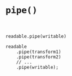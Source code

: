 # `pipe()`

<br/>

```
readable.pipe(writable)
```
<!-- .element: class="fragment javascript" -->

```
readable
    .pipe(transform1)
    .pipe(transform2)
    // ...
    .pipe(writable);
```
<!-- .element: class="fragment javascript" -->
